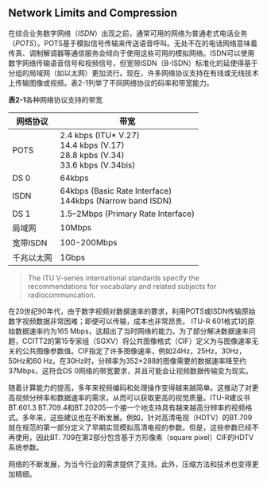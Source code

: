## Network Limits and Compression
在综合业务数字网络（*ISDN*）出现之前，通常可用的网络为普通老式电话业务（*POTS*）。POTS基于模拟信号传输来传送语音呼叫。无处不在的电话网络意味着传真、调制解调器等通信服务会倾向于使用这些可用的模拟网络。ISDN可以使用数字网络传输语音信号和视频信号，但宽带ISDN（B-ISDN）标准化的延使得基于分组的局域网（如以太网）更加流行。现在，许多网络协议支持在有线或无线技术上传输图像或视频。表2-1列举了不同网络协议的码率和带宽能力。

**表2-1**各种网络协议支持的带宽

| 网络协议 | 带宽  |
| --- | --- |
|POTS| 2.4 kbps (ITU* V.27)<br /> 14.4 kbps (V.17)<br />28.8 kpbs (V.34)<br />33.6 kbps (V.34bis)|
|DS 0|64kbps|
|ISDN|64kbps (Basic Rate Interface)<br />144kbps (Narrow band ISDN)<br />|
|DS 1|1.5–2Mbps (Primary Rate Interface)|
|局域网|10Mbps|
|宽带ISDN|100-200Mbps|
|千兆以太网|1Gbps|
> The ITU V-series international standards specify the recommendations for vocabulary and related subjects for radiocommuncation.

在20世纪90年代，由于数字视频对数据速率的要求，利用POTS或ISDN传输原始数字视频数据非常困难；即便可以传输，成本也非常昂贵。 ITU-R 601格式1的原始数据速率约为165 Mbps，这超出了当时网络的能力。为了部分解决数据速率问题，CCITT2的第15专家组（SGXV）将公共图像格式（CIF）定义为与图像速率无关的公共图像参数值。CIF指定了许多图像速率，例如24Hz，25Hz，30Hz，50Hz和60 Hz。在30Hz时，分辨率为352×288的图像需要的数据速率降至约37Mbps，这符合DS 0网络的带宽要求，并且可能会让视频数据传输变为现实。

随着计算能力的提高，多年来视频编码和处理操作变得越来越简单。这推动了对更高视频分辨率和数据速率的需求，从而可以获取更高的视觉质量。ITU-R建议书BT.601.3 BT.709.4和BT.20205一个接一个地支持具有越来越高分辨率的视频格式。多年来，这些建议也在不断发展。例如，针对高清电视（HDTV）的BT.709就在规范的第一部分定义了早期实现模拟高清电视的参数。但是，这些参数已经不再使用，因此BT. 709在第2部分包含基于方形像素（square pixel）CIF的HDTV系统参数。

网络的不断发展，为当今行业的需求提供了支持。此外，压缩方法和技术也变得更加精细。


